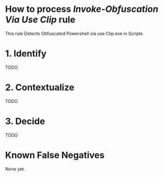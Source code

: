 # How to process *Invoke-Obfuscation Via Use Clip* rule
This rule Detects Obfuscated Powershell via use Clip.exe in Scripts

# 1. Identify
TODO

# 2. Contextualize
TODO

# 3. Decide
TODO

# Known False Negatives
None yet.
